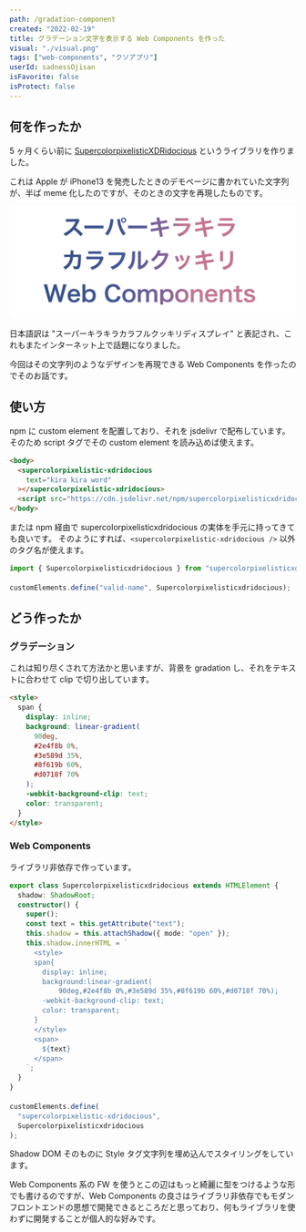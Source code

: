 ```yaml
---
path: /gradation-component
created: "2022-02-19"
title: グラデーション文字を表示する Web Components を作った
visual: "./visual.png"
tags: ["web-components", "クソアプリ"]
userId: sadnessOjisan
isFavorite: false
isProtect: false
---
```


## 何を作ったか

5 ヶ月くらい前に [SupercolorpixelisticXDRidocious](https://github.com/sadnessOjisan/SupercolorpixelisticXDRidocious) というライブラリを作りました。

これは Apple が iPhone13 を発売したときのデモページに書かれていた文字列が、半ば meme 化したのですが、そのときの文字を再現したものです。

![SupercolorpixelisticXDRidocious](./visual.png)

日本語訳は "スーパーキラキラカラフルクッキリディスプレイ" と表記され、これもまたインターネット上で話題になりました。

今回はその文字列のようなデザインを再現できる Web Components を作ったのでそのお話です。

## 使い方

npm に custom element を配置しており、それを jsdelivr で配布しています。
そのため script タグでその custom element を読み込めば使えます。

```html
<body>
  <supercolorpixelistic-xdridocious
    text="kira kira word"
  ></supercolorpixelistic-xdridocious>
  <script src="https://cdn.jsdelivr.net/npm/supercolorpixelisticxdridocious"></script>
</body>
```

または npm 経由で supercolorpixelisticxdridocious の実体を手元に持ってきても良いです。
そのようにすれば、`<supercolorpixelistic-xdridocious />` 以外のタグ名が使えます。

```js
import { Supercolorpixelisticxdridocious } from "supercolorpixelisticxdridocious";

customElements.define("valid-name", Supercolorpixelisticxdridocious);
```

## どう作ったか

### グラデーション

これは知り尽くされて方法かと思いますが、背景を gradation し、それをテキストに合わせて clip で切り出しています。

```html
<style>
  span {
    display: inline;
    background: linear-gradient(
      90deg,
      #2e4f8b 0%,
      #3e589d 35%,
      #8f619b 60%,
      #d0718f 70%
    );
    -webkit-background-clip: text;
    color: transparent;
  }
</style>
```

### Web Components

ライブラリ非依存で作っています。

```ts
export class Supercolorpixelisticxdridocious extends HTMLElement {
  shadow: ShadowRoot;
  constructor() {
    super();
    const text = this.getAttribute("text");
    this.shadow = this.attachShadow({ mode: "open" });
    this.shadow.innerHTML = `
      <style>
      span{
        display: inline;
        background:linear-gradient(
            90deg,#2e4f8b 0%,#3e589d 35%,#8f619b 60%,#d0718f 70%);
        -webkit-background-clip: text;
        color: transparent;
      }
      </style>
      <span>
        ${text}
      </span>
    `;
  }
}

customElements.define(
  "supercolorpixelistic-xdridocious",
  Supercolorpixelisticxdridocious
);
```

Shadow DOM そのものに Style タグ文字列を埋め込んでスタイリングをしています。

Web Components 系の FW を使うとこの辺はもっと綺麗に型をつけるような形でも書けるのですが、Web Components の良さはライブラリ非依存でもモダンフロントエンドの思想で開発できるところだと思っており、何もライブラリを使わずに開発することが個人的な好みです。

